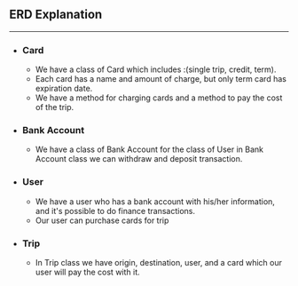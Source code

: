 ## ERD Explanation
___
+ ### Card
  + We have a class of Card which includes :(single trip, credit, term). 
  + Each card has a name and amount of charge, but only term card has expiration date.
  + We have a method for charging cards and a method to pay the cost of the trip.
+ ### Bank Account
  + We have a class of Bank Account for the class of User
  in Bank Account class we can withdraw and deposit transaction.

+ ### User
  + We have a user who has a bank account with his/her information, and it's possible to do finance transactions.
  + Our user can purchase cards for trip

+ ### Trip
  + In Trip class we have origin, destination, user, and a card which our user will pay the cost with it.
